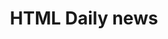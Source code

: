 ---
order: 8
view: category
lang: pt-BR

title: HTML Daily news
description: Links de artigos e comentários relevantes da comunidade HTML nas redes sociais todos os dias
slug: html-daily
tags: [Março 2020]

meta:
  - property: og:image
    content: https://htmlmoderno.com.br/html-moderno-image-share.png
  - name: twitter:image
    content: https://htmlmoderno.com.br/html-moderno-image-share.png
---